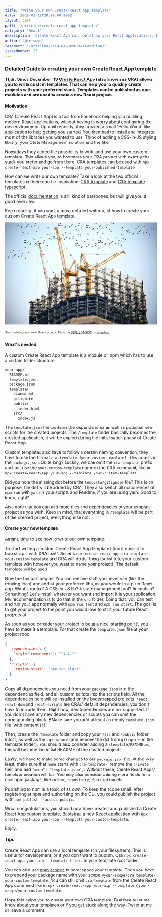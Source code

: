 ```yaml
---
title: 'Write your own Create React App template'
date: '2020-01-12T20:00:00.000Z'
layout: post
path: '/articles/create-react-app-template/'
category: 'React'
description: 'Create React App can bootstrap your React applications. Nowadays, you can even use a template to quickly start your projects with your preferred stack. Learn how to write and publish your own template.'
author: '@kriswep'
readNext: '/articles/2019-04-Hasura-Testdrive/'
issueNumber: 25
---
```


### Detailed Guide to creating your own Create React App template

**Tl,dr: Since December '19 [Create React App](https://github.com/facebook/create-react-app) (also known as CRA) allows you to write custom templates. That can help you to quickly create projects with your preferred stack. Templates can be published as npm modules and are used to create a new React project.**

#### Motivation

CRA (Create React App) is a tool from Facebook helping you building modern React applications, without having to worry about configuring the dev environment. Up until recently, they created a small 'Hello World' like application to help getting you started. You then had to install and integrate most of the libraries you wanted to use. Think of adding a CSS-in-JS styling library, your State Management solution and the like.

Nowadays they added the possibility to write and use your own custom template. This allows you, to bootstrap your CRA project with exactly the stack you prefer and go from there. CRA templates can be used with `npx create-react-app your-app --template your-published-template`.

How can we write our own template? Take a look at the two official templates in their repo for inspiration: [CRA template](https://github.com/facebook/create-react-app/tree/master/packages/cra-template) and [CRA template typescript](https://github.com/facebook/create-react-app/tree/master/packages/cra-template-typescript).

The official [documentation](https://create-react-app.dev/docs/custom-templates) is still kind of barebones, but will give you a good overview.

Keep reading, if you want a more detailed writeup, of how to create your custom Create React App template.

![Cranes on top of big building under construction.](cra-template.jpg)

<p><sub><sup>Start building your next React project. Photo by <a href="https://unsplash.com/@danist07">贝莉儿 DANIST</a> on <a href="https://unsplash.com/photos/8Gg2Ne_uTcM">Unsplash</a>.</sup></sub></p>

#### What's needed

A custom Create React App template is a module on npm which has to use a certain folder structure:

```plain
your-app/
  README.md
  template.json
  package.json
  template/
    README.md
    gitignore
    public/
      index.html
    src/
      index.js
```

The `template.json` file contains the dependencies as well as potential new scripts for the created projects. The `/template` folder basically becomes the created application, it will be copied during the initialisation phase of Create React App.

Custom templates also have to follow a certain naming convention, they have to use the format `cra-template-[your-custom-template]`. This comes in the `package.json`. Quite long? Luckily, we can omit the `cra-template` prefix and just use the `your-custom-template` name in the CRA command, like in `npx create-react-app your-app --template your-custom-template`.

Did you note the missing dot before the `template/gitignore` file? This is on purpose, the dot will be added by CRA. They also switch all occurrences of `npm run` with `yarn` in your scripts and Readme, if you are using yarn. Good to know, right?

Also note that you can add more files and dependencies to your template project as you wish. Keep in mind, that everything in `/template` will be part of the created project, everything else not.

#### Create your new template

Alright, time to see how to write our own template.

To start writing a custom Create React App template I find it easiest to bootstrap it with CRA itself. So let's `npx create-react-app cra-template-your-custom-template` and CRA will do its' thing (substitute your-custom-template with however you want to name your project). The default template will be used.

Now the fun part begins. You can remove stuff you never use (like the rotating logo) and add all your preferred libs, as you would in a plain React app. Want a router? A CSS-in-JS lib? A state management tool? Animation? Something? Let's install whatever you want and import it in your application. My recommendation is to do that in the `src` folder. Doing that, you can test and run your app normally with `npm run test` and `npm run start`. The goal is to get your project to the point you would love to start your future React projects at.

As soon as you consider your project to be at a nice 'starting point', you have to make it a template. For that create the `template.json` file at your project root:

```JSON
{
  "dependencies": {
    "styled-components": "^4.4.1"
  },
  "scripts": {
    "custom-start": "npm run start"
  }
}
```

Copy all dependencies you need from your `package.json` into the dependencies field, and all custom scripts into the scripts field. All the dependencies here will be installed on the bootstrapped projects. `react`, `react-dom` and `react-scripts` are CRAs' default dependencies, you don't have to include them. Right now, devDependencies are not supported. If you don't have any new dependencies or scripts you can omit the corresponding block. BMake sure you add at least an empty `template.json` file (with content `{}`).

Then, create the `/template` folder and copy your `/src` and `/public` folder into it, as well as the `.gitignore` (and remove the dot from `gitignore` in the template folder). You should also consider adding a `/template/README.md`, this will become the initial README of the created projects.

Lastly, we have to make some changes to our `package.json` file. At the very least, make sure that `name` starts with `cra-template-`, remove the `private` field and add `"main": "template.json",`. Without these, Create React Apps' template creation will fail. You may also consider adding more fields for a nice npm package, like `author`, `repository`, `description` etc.

Publishing to npm is a topic of its own. To keep the scope small: After registering at npm and authorising on the CLI, you could publish the project with `npm publish --access public`.

Wow, congratulations, you should now have created and published a Create React App custom template. Bootstrap a new React application with `npx create-react-app your-app --template your-custom-template`.

Enjoy.

#### Tips

Create React App can use a local template (on your filesystem). This is useful for development, or if you don't want to publish. Use `npx create-react-app your-app --template file:.` in your template root folder.

You can also use [npm scopes](https://docs.npmjs.com/about-scopes) to namespace your template. Then you have to prepend your package name with your scope `@your-scope/cra-template-your-custom-template`. You can still omit `cra-template` from the Create React App command like in `npx create-react-app your-app --template @your-scope/your-custom-template`.

Hope this helps you to create your own CRA template. Feel free to let me know about your templates or if you get stuck along the way. [Tweet at me](https://twitter.com/kriswep) or leave a comment.
